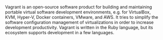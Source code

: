 Vagrant is an open-source software product for building and maintaining portable virtual software development environments, e.g. for VirtualBox, KVM, Hyper-V, Docker containers, VMware, and AWS. 
It tries to simplify the software configuration management of virtualizations in order to increase development productivity. Vagrant is written in the Ruby language, but its ecosystem supports development in a few languages.

